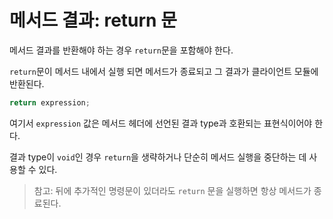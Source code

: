 # 메서드 결과: return 문

메서드 결과를 반환해야 하는 경우 `return`문을 포함해야 한다.

`return`문이 메서드 내에서 실행 되면 메서드가 종료되고 그 결과가 클라이언트 모듈에 반환된다. 

```java
return expression;
```

여기서 `expression` 값은 메서드 헤더에 선언된 결과 type과 호환되는 표현식이어야 한다.

결과 type이 `void`인 경우 `return`을 생략하거나 단순히 메서드 실행을 중단하는 데 사용할 수 있다. 

> 참고: 뒤에 추가적인 명령문이 있더라도 `return` 문을 실행하면 항상 메서드가 종료된다.